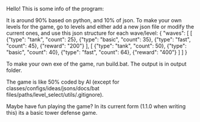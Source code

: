 Hello! This is some info of the program:

It is around 90% based on python, and 10% of json. To make your own levels for the game, go to levels and either add a new json file or modify the current ones, and use this json structure for each wave/level:
{
  "waves": [
    [
      {"type": "tank", "count": 25},
      {"type": "basic", "count": 35},
      {"type": "fast", "count": 45},
      {"reward": "200"}
    ],
    [
      {"type": "tank", "count": 50},
      {"type": "basic", "count": 40},
      {"type": "fast", "count": 64},
      {"reward": "400"}
    ]
  ]
}


To make your own exe of the game, run build.bat. The output is in output folder.

The game is like 50% coded by AI (except for classes/configs/ideas/jsons/docs/bat files/paths/level_select/utils/.gitignore).

Maybe have fun playing the game? In its current form (1.1.0 when writing this) its a basic tower defense game.